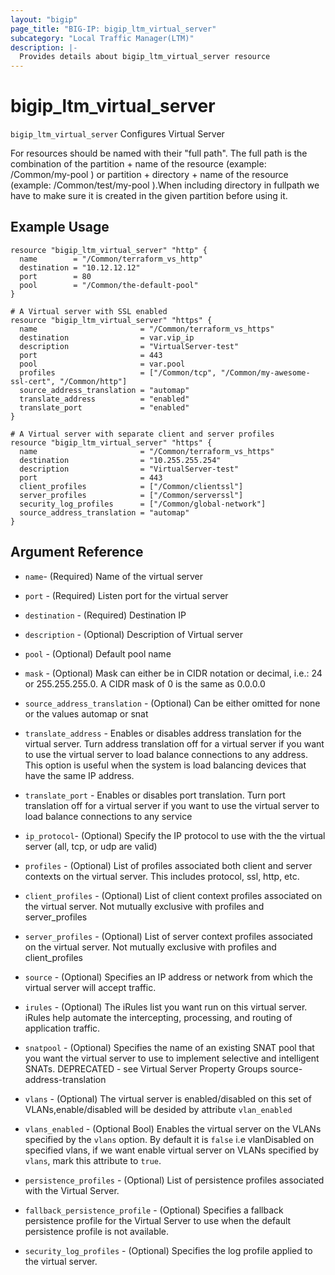 ```yaml
---
layout: "bigip"
page_title: "BIG-IP: bigip_ltm_virtual_server"
subcategory: "Local Traffic Manager(LTM)"
description: |-
  Provides details about bigip_ltm_virtual_server resource
---
```


# bigip\_ltm\_virtual\_server

`bigip_ltm_virtual_server` Configures Virtual Server

For resources should be named with their "full path". The full path is the combination of the partition + name of the resource (example: /Common/my-pool ) or partition + directory + name of the resource (example: /Common/test/my-pool ).When including directory in fullpath we have to make sure it is created in the given partition before using it.


## Example Usage


```hcl
resource "bigip_ltm_virtual_server" "http" {
  name        = "/Common/terraform_vs_http"
  destination = "10.12.12.12"
  port        = 80
  pool        = "/Common/the-default-pool"
}

# A Virtual server with SSL enabled
resource "bigip_ltm_virtual_server" "https" {
  name                       = "/Common/terraform_vs_https"
  destination                = var.vip_ip
  description                = "VirtualServer-test"
  port                       = 443
  pool                       = var.pool
  profiles                   = ["/Common/tcp", "/Common/my-awesome-ssl-cert", "/Common/http"]
  source_address_translation = "automap"
  translate_address          = "enabled"
  translate_port             = "enabled"
}

# A Virtual server with separate client and server profiles
resource "bigip_ltm_virtual_server" "https" {
  name                       = "/Common/terraform_vs_https"
  destination                = "10.255.255.254"
  description                = "VirtualServer-test"
  port                       = 443
  client_profiles            = ["/Common/clientssl"]
  server_profiles            = ["/Common/serverssl"]
  security_log_profiles      = ["/Common/global-network"]
  source_address_translation = "automap"
}

```      

## Argument Reference


* `name`- (Required) Name of the virtual server

* `port` - (Required) Listen port for the virtual server

* `destination` - (Required) Destination IP

* `description` - (Optional) Description of Virtual server

* `pool` - (Optional) Default pool name

* `mask` - (Optional) Mask can either be in CIDR notation or decimal, i.e.: 24 or 255.255.255.0. A CIDR mask of 0 is the same as 0.0.0.0

* `source_address_translation` - (Optional) Can be either omitted for none or the values automap or snat

* `translate_address` - Enables or disables address translation for the virtual server. Turn address translation off for a virtual server if you want to use the virtual server to load balance connections to any address. This option is useful when the system is load balancing devices that have the same IP address.

* `translate_port` - Enables or disables port translation. Turn port translation off for a virtual server if you want to use the virtual server to load balance connections to any service

* `ip_protocol`- (Optional) Specify the IP protocol to use with the the virtual server (all, tcp, or udp are valid)

* `profiles` - (Optional) List of profiles associated both client and server contexts on the virtual server. This includes protocol, ssl, http, etc.

* `client_profiles` - (Optional) List of client context profiles associated on the virtual server. Not mutually exclusive with profiles and server_profiles

* `server_profiles` - (Optional) List of server context profiles associated on the virtual server. Not mutually exclusive with profiles and client_profiles

* `source` -  (Optional) Specifies an IP address or network from which the virtual server will accept traffic.

* `irules` - (Optional) The iRules list you want run on this virtual server. iRules help automate the intercepting, processing, and routing of application traffic.

* `snatpool` - (Optional) Specifies the name of an existing SNAT pool that you want the virtual server to use to implement selective and intelligent SNATs. DEPRECATED - see Virtual Server Property Groups source-address-translation

* `vlans` - (Optional) The virtual server is enabled/disabled on this set of VLANs,enable/disabled will be desided by attribute `vlan_enabled`

* `vlans_enabled` - (Optional Bool) Enables the virtual server on the VLANs specified by the `vlans` option.
By default it is `false` i.e vlanDisabled on specified vlans, if we want enable virtual server on VLANs specified by `vlans`, mark this attribute to `true`.

* `persistence_profiles` - (Optional) List of persistence profiles associated with the Virtual Server.

* `fallback_persistence_profile` - (Optional) Specifies a fallback persistence profile for the Virtual Server to use when the default persistence profile is not available.

* `security_log_profiles` - (Optional) Specifies the log profile applied to the virtual server.
